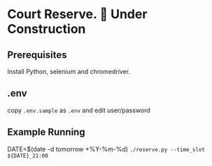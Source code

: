 # Court Reserve. :construction: Under Construction

## Prerequisites

Install Python, selenium and chromedriver.

## .env

copy `.env.sample` as `.env` and edit user/password

## Example Running
DATE=$(date -d tomorrow +%Y-%m-%d)
`./reserve.py --time_slot ${DATE}_21:00`
